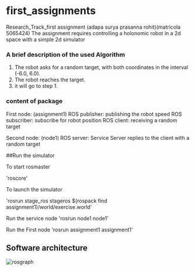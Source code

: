 # first_assignments

Research_Track_first assignment   (adapa surya prasanna rohit)(matricola 5065424)
The assignment requires controlling a holonomic robot in a 2d space with a simple 2d simulator

### A brief description of the used Algorithm
1. The robot asks for a random target, with both coordinates in the interval (-6.0, 6.0).
2. The robot reaches the target.
3. it will go to step 1.


### content of package
First node: (assignment1)
ROS publisher: publishing the robot speed
ROS subscriber: subscribe for robot position
ROS client: receiving a random target

Second node: (node1)
ROS server: Service Server replies to the client with a random target



##Run the simulator

To start rosmaster

 'roscore'
 
 To launch the simulator
 
 'rosrun stage_ros stageros $(rospack find assignment1)/world/exercise.world'

Run the service node
'rosrun node1 node1'

Run the First node
'rosrun assignment1 assignment1'

## Software architecture
![rosgraph](https://user-images.githubusercontent.com/73032093/115158081-febaab00-a07b-11eb-855d-b8fdd51d1f2f.png)

